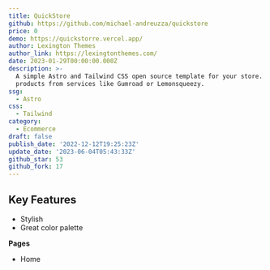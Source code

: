 ```yaml
---
title: QuickStore
github: https://github.com/michael-andreuzza/quickstore
price: 0
demo: https://quickstorre.vercel.app/
author: Lexington Themes
author_link: https://lexingtonthemes.com/
date: 2023-01-29T00:00:00.000Z
description: >-
  A simple Astro and Tailwind CSS open source template for your store. Embed
  products from services like Gumroad or Lemonsqueezy.
ssg:
  - Astro
css:
  - Tailwind
category:
  - Ecommerce
draft: false
publish_date: '2022-12-12T19:25:23Z'
update_date: '2023-06-04T05:43:33Z'
github_star: 53
github_fork: 17
---
```


## Key Features

- Stylish
- Great color palette

**Pages**
- Home
